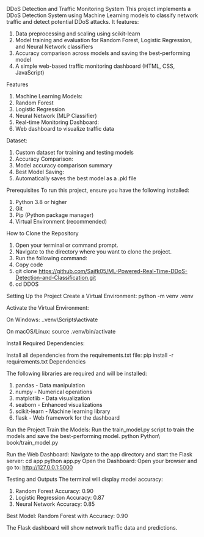 DDoS Detection and Traffic Monitoring System
This project implements a DDoS Detection System using Machine Learning models to classify network traffic and detect potential DDoS attacks. It features:

1. Data preprocessing and scaling using scikit-learn
2. Model training and evaluation for Random Forest, Logistic Regression, and Neural Network classifiers
3. Accuracy comparison across models and saving the best-performing model
4. A simple web-based traffic monitoring dashboard (HTML, CSS, JavaScript)
   
Features
1. Machine Learning Models:
2. Random Forest
3. Logistic Regression
4. Neural Network (MLP Classifier)
5. Real-time Monitoring Dashboard:
5. Web dashboard to visualize traffic data

Dataset:
1. Custom dataset for training and testing models
2. Accuracy Comparison:
3. Model accuracy comparison summary
4. Best Model Saving:
5. Automatically saves the best model as a .pkl file

Prerequisites
To run this project, ensure you have the following installed:
1. Python 3.8 or higher
2. Git
3. Pip (Python package manager)
4. Virtual Environment (recommended)


How to Clone the Repository
1. Open your terminal or command prompt.
2. Navigate to the directory where you want to clone the project.
3. Run the following command:
4. Copy code
5. git clone https://github.com/Saifk05/ML-Powered-Real-Time-DDoS-Detection-and-Classification.git
6. cd DDOS


Setting Up the Project
Create a Virtual Environment:
python -m venv .venv

Activate the Virtual Environment:

On Windows:
.\.venv\Scripts\activate

On macOS/Linux:
source .venv/bin/activate

Install Required Dependencies:

Install all dependencies from the requirements.txt file:
pip install -r requirements.txt
Dependencies

The following libraries are required and will be installed:

1. pandas - Data manipulation
2. numpy - Numerical operations
3. matplotlib - Data visualization
4. seaborn - Enhanced visualizations
5. scikit-learn - Machine learning library
6. flask - Web framework for the dashboard

Run the Project
Train the Models: Run the train_model.py script to train the models and save the best-performing model.
python Python\ book/train_model.py

Run the Web Dashboard: Navigate to the app directory and start the Flask server:
cd app
python app.py
Open the Dashboard: Open your browser and go to: http://127.0.0.1:5000

Testing and Outputs
The terminal will display model accuracy:

1. Random Forest Accuracy: 0.90
2. Logistic Regression Accuracy: 0.87
3. Neural Network Accuracy: 0.85

Best Model: Random Forest with Accuracy: 0.90

The Flask dashboard will show network traffic data and predictions.
